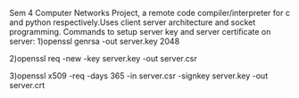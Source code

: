 Sem 4 Computer Networks Project, a remote code compiler/interpreter for c and python respectively.Uses client server architecture and socket programming.
Commands to setup server key and server certificate on server:
1)openssl genrsa -out server.key 2048

2)openssl req -new -key server.key -out server.csr

3)openssl x509 -req -days 365 -in server.csr -signkey server.key -out server.crt
